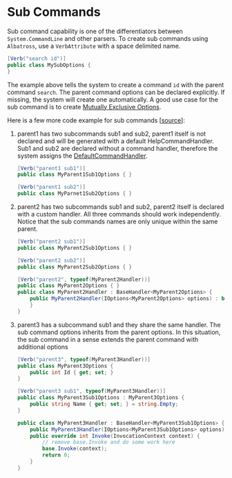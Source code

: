 # Sub Commands

Sub command capability is one of the differentiators between `System.CommandLine` and other parsers.  To create sub commands using `Albatross`, use a `VerbAttribute` with a space delimited name.  


```csharp
[Verb("search id")]
public class MySubOptions { 
}
```
The example above tells the system to create a command `id` with the parent command `search`.  The parent command options can be declared explicitly.  If missing, the system will create one automatically.  A good use case for the sub command is to create [Mutually Exclusive Options](./mutually-exclusive-options.md#the-new-way).

Here is a few more code example for sub commands [[source](../Sample.CommandLine/Example_SubCommands.cs)]:

1. parent1 has two subcommands sub1 and sub2,  parent1 itself is not declared and will be generated with a default HelpCommandHandler.  Sub1 and sub2 are declared without a command handler, therefore the system assigns the [DefaultCommandHandler](../Albatross.CommandLine/DefaultCommandHandler.cs).
	```csharp
	[Verb("parent1 sub1")]
	public class MyParent1Sub1Options { }
	
	[Verb("parent1 sub2")]
	public class MyParnet1Sub2Options { }
	```
1. parent2 has two subcommands sub1 and sub2,  parent2 itself is declared with a custom handler.  All three commands should work independently.  Notice that the sub commands names are only unique within the same parent.
	```csharp
	[Verb("parent2 sub1")]
	public class MyParent2Sub1Options { }
	
	[Verb("parent2 sub2")]
	public class MyParent2Sub2Options { }

	[Verb("parent2", typeof(MyParent2Handler))]
	public class MyParent2Options { }
	public class MyParent2Handler : BaseHandler<MyParent2Options> {
		public MyParent2Handler(IOptions<MyParent2Options> options) : base(options) {
		}
	}
	```
1. parent3 has a subcommand sub1 and they share the same handler.  The sub command options inherits from the parent options.  In this situation, the sub command in a sense extends the parent command with additional options
	```csharp
	[Verb("parent3", typeof(MyParent3Handler))]
	public class MyParent3Options {
		public int Id { get; set; }
	}
	
	[Verb("parent3 sub1", typeof(MyParent3Handler))]
	public class MyParent3Sub1Options : MyParent3Options {
		public string Name { get; set; } = string.Empty;
	}

	public class MyParent3Handler : BaseHandler<MyParent3Sub1Options> {
		public MyParent3Handler(IOptions<MyParent3Sub1Options> options) : base(options) { }
		public override int Invoke(InvocationContext context) {
			// remove base.Invoke and do some work here
			base.Invoke(context);
			return 0;
		}
	}
	```